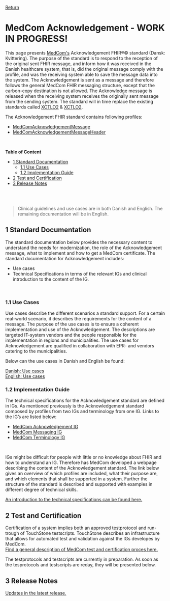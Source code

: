 <a href="https://medcomdk.github.io/MedComLandingPage/">Return</a>

# MedCom Acknowledgement - WORK IN PROGRESS! 
<!-- HomePage -->
This page presents [MedCom's](https://www.medcom.dk/) Acknowledgement FHIR&reg;&copy; standard (Dansk: Kvittering). The purpose of the standard is to respond to the reception of the original sent FHIR message, and inform how it was received in the Danish healthcare system, that is, did the original message comply with the profile, and was the receiving system able to save the message data into the system. The Acknowledgement is sent as a message and therefore follows the general MedCom FHIR messaging structure, except that the carbon-copy destination is not allowed. The Acknowledge message is released when the receiving system receives the originally sent message from the sending system.
The standard will in time replace the existing standards called <a href="http://svn.medcom.dk/svn/releases/Standarder/Den%20gode%20CONTRL/XML/Dokumentation/" target="_blank">XCTLO2</a> &
<a href="http://svn.medcom.dk/svn/releases/Standarder/Den%20gode%20CONTRL/XML/Dokumentation/" target="_blank">XCTLO2</a>.

The Acknowledgement FHIR standard contains following profiles: 
* <a href="https://build.fhir.org/ig/medcomdk/dk-medcom-acknowledgement/StructureDefinition-medcom-messaging-acknowledgement.html" target="_blank">MedComAcknowledgementMessage</a>
* <a href="https://build.fhir.org/ig/medcomdk/dk-medcom-acknowledgement/StructureDefinition-medcom-messaging-acknowledgementHeader.html" target="_blank">MedComAcknowledgementMessageHeader</a>
<br>
 
**Table of Content**
* [1 Standard Documentation](#1-standard-documentation)
  * [1.1 Use Cases](#11-use-cases)
  * [1.2 Implementation Guide](#12-implementation-guide)
* [2 Test and Certification](#2-test-and-certification)
* [3 Release Notes](#3-release-notes)
<br>
<br>

> Clinical guidelines and use cases are in both Danish and English. The remaining documentation will be in English.

## 1 Standard Documentation 
The standard documentation below provides the necessary content to understand the needs for modernization, the role of the Acknowledgement message, what to implement and how to get a MedCom certificate. The standard documentation for Acknowledgement includes:
  * Use cases
  * Technical Specifications in terms of the relevant IGs and clinical introduction to the content of the IG.
<p>&nbsp;</p>

<!-- ### 1.1 Clinical Guidelines 

The clinical guidelines is the foundation for the *STANDARDNAME* standard. It describes the clinical needs for the modernization, the requirement for the content of the standard and how the standard supports the business requirements. It is the primary textual part of the documentation for *STANDARDNAME*. It is important for both implementers and business specialists to understand the clinical guidelines to ensure that the implemented standard supports the requirements.

Below can the clinical guidelines in Danish and English be found:

[Danish: Sundhedsfaglige retningslinjer](assets/documents/Clinical-guidelines-DA.md) <br> 
[English: Clinical guidelines](assets/documents/Clinical-guidelines-ENG.md)  -->

### 1.1 Use Cases
Use cases describe the different scenarios a standard support. For a certain real-world scenario, it describes the requirements for the content of a message. The purpose of the use cases is to ensure a coherent implementation and use of the Acknowledgement. The descriptions are targeted IT-system vendors and the people responsible for the implementation in regions and municipalities.
The use cases for Acknowledgement are qualified in collaboration with EPR- and vendors catering to the municipalities.

Below can the use cases in Danish and English be found:

[Danish: Use cases](assets/documents/UseCases-DA.md) <br> 
[English: Use cases](assets/documents/UseCases-ENG.md) 

### 1.2 Implementation Guide
The technical specifications for the Acknowledgement standard are defined in IGs. As mentioned previously is the Acknowledgement standard composed by profiles from two IGs and terminology from one IG. Links to the IG’s are listed below:
* <a href="https://build.fhir.org/ig/medcomdk/dk-medcom-acknowledgement/" target="_blank">MedCom Acknowledgement IG</a>
*	<a href="https://build.fhir.org/ig/medcomdk/dk-medcom-messaging/" target="_blank">MedCom Messaging IG</a>
*	<a href="https://build.fhir.org/ig/medcomdk/dk-medcom-terminology/" target="_blank">MedCom Terminology IG</a>
<p>&nbsp;</p>

IGs might be difficult for people with little or no knowledge about FHIR and how to understand an IG. Therefore has MedCom developed a webpage describing the content of the Acknowledgement standard. The link below gives an overview of which profiles are included, what their purpose are, and which elements that shall be supported in a system. Further the structure of the standard is described and supported with examples in different degree of technical skills.

[An introduction to the technical specifications can be found here.](assets/documents/IntroToTecSpecENG.md)

## 2 Test and Certification
Certification of a system implies both an approved testprotocol and run-trough of TouchStone testscripts. TouchStone describes an infrastructure that allows for automated test and validation against the IGs developes by MedCom. <br><a href="https://medcomdk.github.io/MedComLandingPage/#3-test-and-certification" target="_blank"> Find a general description of MedCom test and certification proces here.</a> 

The testprotocols and testscripts are currently in preparation. As soon as the tesprotocols and testscripts are reday, they will be presented below.

<!-- **Sending a HospitalNotification message**
  * Testprotocol
  * TouchStone Testscripts
<p>&nbsp;</p>
 
**Receiving a HospitalNotification message**
  * Testprotocol
  * TouchStone Testscripts
<p>&nbsp;</p> -->

## 3 Release Notes

[Updates in the latest release.](assets/documents/ReleaseNote-ENG.md)
